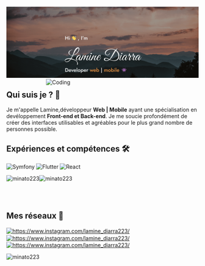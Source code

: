 ![Lamine Diarra](https://github.com/minato223/minato223/blob/main/bg.png)
<img align="right" alt="Coding" width="400" src="https://cdn.dribbble.com/users/1059583/screenshots/4171367/coding-freak.gif">

## Qui suis je ? 🤔
<p align="left">
  Je m'appelle Lamine,développeur <strong>Web | Mobile</strong> ayant une spécialisation en devéloppement <strong>Front-end et Back-end</strong>. Je me soucie profondément de créer des interfaces utilisables et agréables pour le plus grand nombre de personnes possible.
</p>

## Expériences et compétences 🛠️

![Symfony](https://img.shields.io/badge/symfony-%23000000.svg?style=for-the-badge&logo=symfony&logoColor=white)
![Flutter](https://img.shields.io/badge/Flutter-%2302569B.svg?style=for-the-badge&logo=Flutter&logoColor=white)
![React](https://img.shields.io/badge/react-%2320232a.svg?style=for-the-badge&logo=react&logoColor=%2361DAFB)

<p><img align="left" src="https://github-readme-stats.vercel.app/api?username=minato223&show_icons=true&locale=en" alt="minato223" /></p>

<p><img src="https://github-readme-stats.vercel.app/api/top-langs?username=minato223&show_icons=true&locale=en&layout=compact" alt="minato223" /></p>
</br>
</br>

## Mes réseaux 🥷
<p align="left">
<a href="https://instagram.com/lamine_diarra223/" target="blank"><img align="center" src="https://raw.githubusercontent.com/rahuldkjain/github-profile-readme-generator/master/src/images/icons/Social/instagram.svg" alt="https://www.instagram.com/lamine_diarra223/" height="30" width="40" /></a>
<a href="https://www.linkedin.com/in/lamine-diarra-a46504196/" target="blank"><img align="center" src="https://blog.carltonstaffing.com/wp-content/uploads/2020/09/linkedin-icon-logo-png-transparent-1536x1536.png" alt="https://www.instagram.com/lamine_diarra223/" height="30" width="30" /></a>
<a href="https://minatofolio-v1.vercel.app/" target="blank"><img align="center" src="https://i.pinimg.com/originals/95/b7/e0/95b7e02d9378c4e2fffaf2c8bfe1ec5a.png" alt="https://www.instagram.com/lamine_diarra223/" height="30" width="30" /></a>
</p>

<p align="left"> <img src="https://komarev.com/ghpvc/?username=minato223&label=Profile%20views&color=0e75b6&style=flat" alt="minato223" /> </p>
